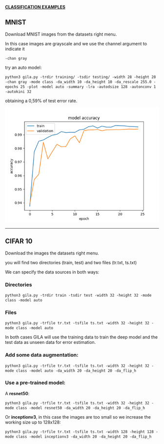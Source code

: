 <span style="text-decoration:underline;">**CLASSIFICATION EXAMPLES**<span>

## MNIST

Download MNIST images from the datasets right menu.

In this case images are grayscale and we use the channel argument to indicate it

~~~shell
-chan gray
~~~

try an auto model:

~~~shell
python3 gila.py -trdir training/ -tsdir testing/ -width 28 -height 28 -chan gray -mode class -da_width 10 -da_height 10 -da_rescale 255.0 -epochs 25 -plot -model auto -summary -lra -autodsize 128 -autonconv 1 -autokini 32
~~~

obtaining a 0,59% of test error rate.

![MNIST](https://raw.githubusercontent.com/RParedesPalacios/GILA/master/imgs/mnist.png)


***

## CIFAR 10

Download the images the datasets right menu. 

you will find two directories (train, test) and two files (tr.txt, ts.txt)

We can specify the data sources in both ways:

### Directories

~~~shell
python3 gila.py -trdir train -tsdir test -width 32 -height 32 -mode class -model auto
~~~

### Files

~~~shell
python3 gila.py -trfile tr.txt -tsfile ts.txt -width 32 -height 32 -mode class -model auto
~~~

In both cases GILA will use the training data to train the deep model and the test data as unseen data for error estimation.

### Add some data augmentation:

~~~shell
python3 gila.py -trfile tr.txt -tsfile ts.txt -width 32 -height 32 -mode class -model auto -da_width 20 -da_height 20 -da_flip_h
~~~

### Use a pre-trained model:

A **resnet50**:

~~~shell
python3 gila.py -trfile tr.txt -tsfile ts.txt -width 32 -height 32 -mode class -model resnet50 -da_width 20 -da_height 20 -da_flip_h
~~~

Or **inceptionv3**, in this case the images are too small so we increase the working size up to 128x128:

~~~shell
python3 gila.py -trfile tr.txt -tsfile ts.txt -width 128 -height 128 -mode class -model inceptionv3 -da_width 20 -da_height 20 -da_flip_h
~~~
